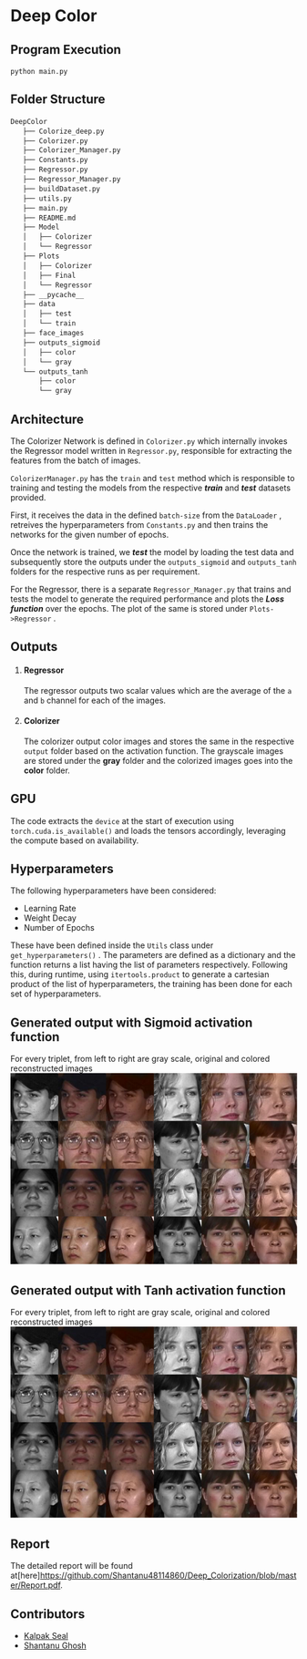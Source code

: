 # Deep Color

## Program Execution

```shell
python main.py
```



## Folder Structure

```tex
DeepColor
   ├── Colorize_deep.py
   ├── Colorizer.py
   ├── Colorizer_Manager.py
   ├── Constants.py
   ├── Regressor.py
   ├── Regressor_Manager.py
   ├── buildDataset.py
   ├── utils.py
   ├── main.py
   ├── README.md
   ├── Model
   │   ├── Colorizer
   │   └── Regressor
   ├── Plots
   │   ├── Colorizer
   │   ├── Final
   │   └── Regressor
   ├── __pycache__
   ├── data
   │   ├── test
   │   └── train
   ├── face_images
   ├── outputs_sigmoid
   │   ├── color
   │   └── gray
   └── outputs_tanh
       ├── color
       └── gray
```



## Architecture

The Colorizer Network is defined in `Colorizer.py` which internally invokes the Regressor model written in `Regressor.py`, responsible for extracting the features from the batch of images.

`ColorizerManager.py` has the `train` and `test` method which is responsible to training and testing the models from the respective ***train*** and ***test*** datasets provided. 

First, it receives the data in the defined `batch-size` from the `DataLoader` , retreives the hyperparameters from `Constants.py` and then trains the networks for the given number of epochs.

Once the network is trained, we ***test*** the model by loading the test data and subsequently store the outputs under the `outputs_sigmoid` and `outputs_tanh` folders for the respective runs as per requirement.



For the Regressor, there is a separate `Regressor_Manager.py` that trains and tests the model to generate the required performance and plots the ***Loss function*** over the epochs. The plot of the same is stored under `Plots->Regressor` .



## Outputs

1. #### Regressor

   The regressor outputs two scalar values which are the average of the `a` and `b` channel for each of the images.

2. #### Colorizer

   The colorizer output color images and stores the same in the respective `output` folder based on the activation function. The grayscale images are stored under the **gray** folder and the colorized images goes into the **color** folder.

   

## GPU

The code extracts the `device` at the start of execution using ` torch.cuda.is_available()` and loads the tensors accordingly, leveraging the compute based on availability.



## Hyperparameters

The following hyperparameters have been considered:

- Learning Rate
- Weight Decay
- Number of Epochs

These have been defined inside the `Utils` class under `get_hyperparameters()` .  The parameters are defined as a dictionary and the function returns a list having the list of parameters respectively. Following this, during runtime, using `itertools.product` to generate a cartesian product of the list of hyperparameters, the training has been done for each set of hyperparameters. 

## Generated output with Sigmoid activation function
For every triplet, from left to right are gray scale, original and colored reconstructed images <br/>
<img src="https://github.com/Shantanu48114860/Deep_Colorization/blob/master/Report_Supplementary/Sigmoid.jpg">

## Generated output with Tanh activation function
For every triplet, from left to right are gray scale, original and colored reconstructed images <br/>
<img src="https://github.com/Shantanu48114860/Deep_Colorization/blob/master/Report_Supplementary/tanh.jpg">

## Report
The detailed report will be found at[here]https://github.com/Shantanu48114860/Deep_Colorization/blob/master/Report.pdf.


## Contributors

- [Kalpak Seal](https://github.com/kalpak92)
- [Shantanu Ghosh](https://github.com/Shantanu48114860)

